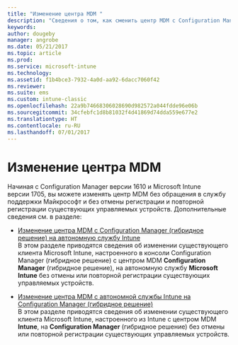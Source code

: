 ```yaml
---
title: "Изменение центра MDM "
description: "Сведения о том, как сменить центр MDM с Configuration Manager (гибридное решение) на автономную службу Intune, и наоборот."
keywords: 
author: dougeby
manager: angrobe
ms.date: 05/21/2017
ms.topic: article
ms.prod: 
ms.service: microsoft-intune
ms.technology: 
ms.assetid: f1b4bce3-7932-4a0d-aa92-6dacc7060f42
ms.reviewer: 
ms.suite: ems
ms.custom: intune-classic
ms.openlocfilehash: 22a9b74668306028690d982572a044fdde96e06b
ms.sourcegitcommit: 34cfebfc1d8b81032f4d41869d74dda559e677e2
ms.translationtype: HT
ms.contentlocale: ru-RU
ms.lasthandoff: 07/01/2017
---
```

# <a name="change-your-mdm-authority"></a>Изменение центра MDM
Начиная с Configuration Manager версии 1610 и Microsoft Intune версии 1705, вы можете изменять центр MDM без обращения в службу поддержки Майкрософт и без отмены регистрации и повторной регистрации существующих управляемых устройств. Дополнительные сведения см. в разделе:

- [Изменение центра MDM с Configuration Manager (гибридное решение) на автономную службу Intune](https://docs.microsoft.com/sccm/mdm/deploy-use/change-mdm-authority#change-the-mdm-authority-to-intune-standalone)    
    В этом разделе приводятся сведения об изменении существующего клиента Microsoft Intune, настроенного в консоли Configuration Manager (гибридное решение) с центром MDM **Configuration Manager** (гибридное решение), на автономную службу **Microsoft Intune** без отмены или повторной регистрации существующих управляемых устройств.

- [Изменение центра MDM с автономной службы Intune на Configuration Manager (гибридное решение)](https://docs.microsoft.com/sccm/mdm/deploy-use/change-mdm-authority#change-the-mdm-authority-to-configuration-manager-&#40;hybrid&#41;)    
    В этом разделе приводятся сведения об изменении существующего клиента Microsoft Intune, настроенного из Intune с центром MDM **Intune**, на **Configuration Manager** (гибридное решение) без отмены или повторной регистрации существующих управляемых устройств.
